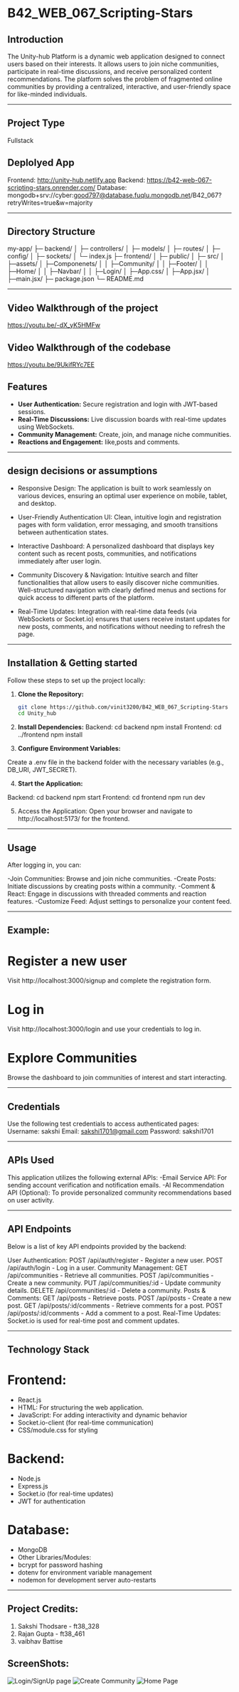# B42_WEB_067_Scripting-Stars

## Introduction
The Unity-hub Platform is a dynamic web application designed to connect users based on their interests. It allows users to join niche communities, participate in real-time discussions, and receive personalized content recommendations. The platform solves the problem of fragmented online communities by providing a centralized, interactive, and user-friendly space for like-minded individuals.

---

## Project Type
Fullstack

## Deplolyed App
Frontend: http://unity-hub.netlify.app
Backend: https://b42-web-067-scripting-stars.onrender.com/
Database: mongodb+srv://cyber:good797@database.fuqlu.mongodb.net/B42_067?retryWrites=true&w=majority

---

## Directory Structure
my-app/ 
├─ backend/ 
│ ├─ controllers/ 
│ ├─ models/ 
│ ├─ routes/ 
│ ├─ config/ 
│ ├─ sockets/ 
│ └─ index.js 
├─ frontend/ 
│ ├─ public/ 
│ ├─ src/ 
│    ├─assets/
│    ├─Componenets/
│    │  ├─Community/
│    │  ├─Footer/
│    │  ├─Home/
│    │  ├─Navbar/
│    │  ├─Login/
│    ├─App.css/
│    ├─App.jsx/
│    ├─main.jsx/
├─ package.json 
└─ README.md

---

## Video Walkthrough of the project
https://youtu.be/-dX_yK5HMFw

## Video Walkthrough of the codebase
https://youtu.be/9UkifRYc7EE

## Features
- **User Authentication:** Secure registration and login with JWT-based sessions.
- **Real-Time Discussions:** Live discussion boards with real-time updates using WebSockets.
- **Community Management:** Create, join, and manage niche communities.
- **Reactions and Engagement:** like,posts and comments.

---

## design decisions or assumptions
- Responsive Design:
The application is built to work seamlessly on various devices, ensuring an optimal user experience on mobile, tablet, and desktop.

- User-Friendly Authentication UI:
Clean, intuitive login and registration pages with form validation, error messaging, and smooth transitions between authentication states.

- Interactive Dashboard:
A personalized dashboard that displays key content such as recent posts, communities, and notifications immediately after user login.

- Community Discovery & Navigation:
Intuitive search and filter functionalities that allow users to easily discover niche communities.
Well-structured navigation with clearly defined menus and sections for quick access to different parts of the platform.

- Real-Time Updates:
Integration with real-time data feeds (via WebSockets or Socket.io) ensures that users receive instant updates for new posts, comments, and notifications without needing to refresh the page.

---

## Installation & Getting started
Follow these steps to set up the project locally:

1. **Clone the Repository:**
   ```bash
   git clone https://github.com/vinit3200/B42_WEB_067_Scripting-Stars
   cd Unity_hub

2. **Install Dependencies:**
Backend:
   cd backend
   npm install
Frontend:
   cd ../frontend
   npm install 

3. **Configure Environment Variables:**

Create a .env file in the backend folder with the necessary variables (e.g., DB_URI, JWT_SECRET).     

4. **Start the Application:**

Backend:
   cd backend
   npm start
Frontend:
   cd frontend
   npm run dev

5. Access the Application: Open your browser and navigate to http://localhost:5173/ for the frontend.

---

## Usage
After logging in, you can:

-Join Communities: Browse and join niche communities.
-Create Posts: Initiate discussions by creating posts within a community.
-Comment & React: Engage in discussions with threaded comments and reaction features.
-Customize Feed: Adjust settings to personalize your content feed.

---

## Example:
# Register a new user
Visit http://localhost:3000/signup and complete the registration form.
# Log in
Visit http://localhost:3000/login and use your credentials to log in.
# Explore Communities
Browse the dashboard to join communities of interest and start interacting.

---

## Credentials
Use the following test credentials to access authenticated pages:
Username: sakshi
Email: sakshi1701@gmail.com
Password: sakshi1701 

---

## APIs Used
This application utilizes the following external APIs:
-Email Service API: For sending account verification and notification emails.
-AI Recommendation API (Optional): To provide personalized community recommendations based on user activity.

---

## API Endpoints
Below is a list of key API endpoints provided by the backend:

User Authentication:
POST /api/auth/register - Register a new user.
POST /api/auth/login - Log in a user.
Community Management:
GET /api/communities - Retrieve all communities.
POST /api/communities - Create a new community.
PUT /api/communities/:id - Update community details.
DELETE /api/communities/:id - Delete a community.
Posts & Comments:
GET /api/posts - Retrieve posts.
POST /api/posts - Create a new post.
GET /api/posts/:id/comments - Retrieve comments for a post.
POST /api/posts/:id/comments - Add a comment to a post.
Real-Time Updates:
Socket.io is used for real-time post and comment updates.

---

## Technology Stack
# Frontend:
- React.js
- HTML: For structuring the web application.
- JavaScript: For adding interactivity and dynamic behavior
- Socket.io-client (for real-time communication)
- CSS/module.css for styling
# Backend:
- Node.js
- Express.js
- Socket.io (for real-time updates)
- JWT for authentication
# Database:
- MongoDB
- Other Libraries/Modules:
- bcrypt for password hashing
- dotenv for environment variable management
- nodemon for development server auto-restarts

---

## Project Credits:

1) Sakshi Thodsare - ft38_328
2) Rajan Gupta - ft38_461
3) vaibhav Battise

## ScreenShots:

![Login/SignUp page](./Unity_hub/images/login.png)
![Create Community](./Unity_hub/images/createcommunity.png)
![Home Page](./Unity_hub/images/Ui.png)

